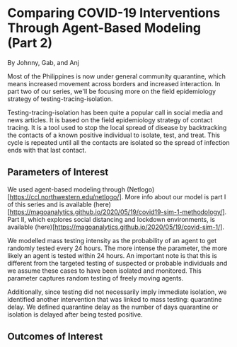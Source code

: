# Comparing COVID-19 Interventions Through Agent-Based Modeling (Part 2)
By Johnny, Gab, and Anj

Most of the Philippines is now under general community quarantine, which means increased movement across borders and increased interaction. In part two of our series, we'll be focusing more on the field epidemiology strategy of testing-tracing-isolation. 

Testing-tracing-isolation has been quite a popular call in social media and news articles. It is based on the field epidemiology strategy of contact tracing. It is a tool used to stop the local spread of disease by backtracking the contacts of a known positive individual to isolate, test, and treat. This cycle is repeated until all the contacts are isolated so the spread of infection ends with that last contact. 

## Parameters of Interest
We used agent-based modeling through (Netlogo)[https://ccl.northwestern.edu/netlogo/]. More info about our model is part I of this series and is available (here)[https://magoanalytics.github.io/2020/05/19/covid19-sim-1-methodology/]. Part II, which explores social distancing and lockdown environments, is available (here)[https://magoanalytics.github.io/2020/05/19/covid-sim-1/]. 
 
We modelled mass testing intensity as the probability of an agent to get randomly tested every 24 hours. The more intense the parameter, the more likely an agent is tested within 24 hours. An important note is that this is different from the targeted testing of suspected or probable individuals and we assume these cases to have been isolated and monitored. This parameter captures random testing of freely moving agents.

Additionally, since testing did not necessarily imply immediate isolation, we identified another intervention that was linked to mass testing: quarantine delay. We defined quarantine delay as the number of days quarantine or isolation is delayed after being tested positive.

## Outcomes of Interest